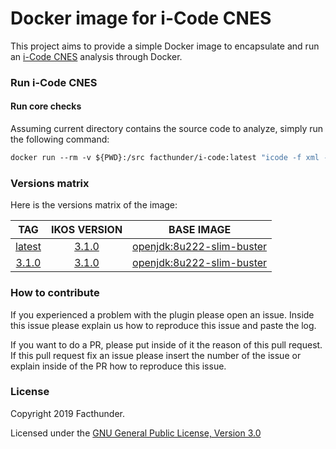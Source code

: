 # Docker image for i-Code CNES

This project aims to provide a simple Docker image to encapsulate and run an [i-Code CNES](https://github.com/lequal/i-CodeCNES) analysis through Docker.

### Run i-Code CNES

#### Run core checks
Assuming current directory contains the source code to analyze, simply run the following command:
```Dockerfile
docker run --rm -v ${PWD}:/src facthunder/i-code:latest "icode -f xml -o report.xml **/*"
```

### Versions matrix
Here is the versions matrix of the image:

|                          TAG                           |                       IKOS VERSION                       |                        BASE IMAGE                      |
|:------------------------------------------------------:|:------------------------------------------------------------:|:------------------------------------------------------:|
| [latest](https://hub.docker.com/r/facthunder/i-code) | [3.1.0](https://github.com/lequal/i-CodeCNES/releases/tag/v3.1.0) | [openjdk:8u222-slim-buster](https://hub.docker.com/_/openjdk) |
|  [3.1.0](https://hub.docker.com/r/facthunder/i-code)  | [3.1.0](https://github.com/lequal/i-CodeCNES/releases/tag/v3.1.0) | [openjdk:8u222-slim-buster](https://hub.docker.com/_/openjdk) |


### How to contribute
If you experienced a problem with the plugin please open an issue. Inside this issue please explain us how to reproduce this issue and paste the log.

If you want to do a PR, please put inside of it the reason of this pull request. If this pull request fix an issue please insert the number of the issue or explain inside of the PR how to reproduce this issue.

### License
Copyright 2019 Facthunder.

Licensed under the [GNU General Public License, Version 3.0](https://www.gnu.org/licenses/gpl.txt)
